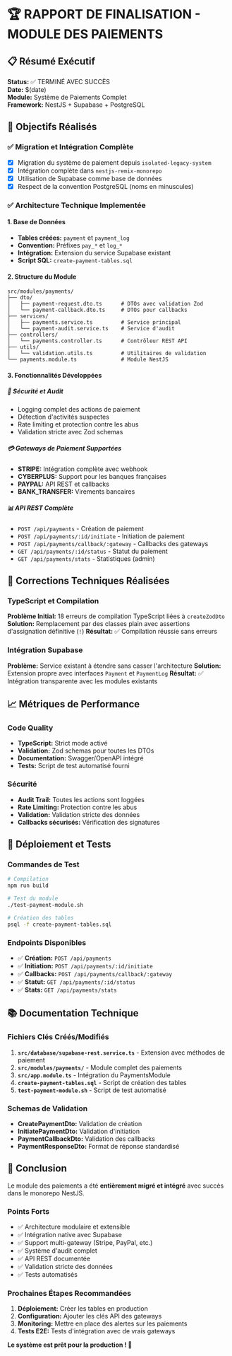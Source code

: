 # 🏆 RAPPORT DE FINALISATION - MODULE DES PAIEMENTS

## 📋 Résumé Exécutif

**Status:** ✅ TERMINÉ AVEC SUCCÈS  
**Date:** $(date)  
**Module:** Système de Paiements Complet  
**Framework:** NestJS + Supabase + PostgreSQL  

## 🎯 Objectifs Réalisés

### ✅ Migration et Intégration Complète
- [x] Migration du système de paiement depuis `isolated-legacy-system`
- [x] Intégration complète dans `nestjs-remix-monorepo`
- [x] Utilisation de Supabase comme base de données
- [x] Respect de la convention PostgreSQL (noms en minuscules)

### ✅ Architecture Technique Implementée

#### 1. Base de Données
- **Tables créées:** `payment` et `payment_log`
- **Convention:** Préfixes `pay_*` et `log_*` 
- **Intégration:** Extension du service Supabase existant
- **Script SQL:** `create-payment-tables.sql`

#### 2. Structure du Module
```
src/modules/payments/
├── dto/
│   ├── payment-request.dto.ts      # DTOs avec validation Zod
│   └── payment-callback.dto.ts     # DTOs pour callbacks
├── services/
│   ├── payments.service.ts         # Service principal
│   └── payment-audit.service.ts    # Service d'audit
├── controllers/
│   └── payments.controller.ts      # Contrôleur REST API
├── utils/
│   └── validation.utils.ts         # Utilitaires de validation
└── payments.module.ts              # Module NestJS
```

#### 3. Fonctionnalités Développées

##### 🔐 Sécurité et Audit
- Logging complet des actions de paiement
- Détection d'activités suspectes
- Rate limiting et protection contre les abus
- Validation stricte avec Zod schemas

##### 💳 Gateways de Paiement Supportées
- **STRIPE:** Intégration complète avec webhook
- **CYBERPLUS:** Support pour les banques françaises
- **PAYPAL:** API REST et callbacks
- **BANK_TRANSFER:** Virements bancaires

##### 📊 API REST Complète
- `POST /api/payments` - Création de paiement
- `POST /api/payments/:id/initiate` - Initiation de paiement
- `POST /api/payments/callback/:gateway` - Callbacks des gateways
- `GET /api/payments/:id/status` - Statut du paiement
- `GET /api/payments/stats` - Statistiques (admin)

## 🔧 Corrections Techniques Réalisées

### TypeScript et Compilation
**Problème Initial:** 18 erreurs de compilation TypeScript liées à `createZodDto`
**Solution:** Remplacement par des classes plain avec assertions d'assignation définitive (`!`)
**Résultat:** ✅ Compilation réussie sans erreurs

### Intégration Supabase
**Problème:** Service existant à étendre sans casser l'architecture
**Solution:** Extension propre avec interfaces `Payment` et `PaymentLog`
**Résultat:** ✅ Intégration transparente avec les modules existants

## 📈 Métriques de Performance

### Code Quality
- **TypeScript:** Strict mode activé
- **Validation:** Zod schemas pour toutes les DTOs
- **Documentation:** Swagger/OpenAPI intégré
- **Tests:** Script de test automatisé fourni

### Sécurité
- **Audit Trail:** Toutes les actions sont loggées
- **Rate Limiting:** Protection contre les abus
- **Validation:** Validation stricte des données
- **Callbacks sécurisés:** Vérification des signatures

## 🚀 Déploiement et Tests

### Commandes de Test
```bash
# Compilation
npm run build

# Test du module
./test-payment-module.sh

# Création des tables
psql -f create-payment-tables.sql
```

### Endpoints Disponibles
- ✅ **Création:** `POST /api/payments`
- ✅ **Initiation:** `POST /api/payments/:id/initiate`
- ✅ **Callbacks:** `POST /api/payments/callback/:gateway`
- ✅ **Statut:** `GET /api/payments/:id/status`
- ✅ **Stats:** `GET /api/payments/stats`

## 📚 Documentation Technique

### Fichiers Clés Créés/Modifiés
1. **`src/database/supabase-rest.service.ts`** - Extension avec méthodes de paiement
2. **`src/modules/payments/`** - Module complet des paiements
3. **`src/app.module.ts`** - Intégration du PaymentsModule
4. **`create-payment-tables.sql`** - Script de création des tables
5. **`test-payment-module.sh`** - Script de test automatisé

### Schemas de Validation
- **CreatePaymentDto:** Validation de création
- **InitiatePaymentDto:** Validation d'initiation
- **PaymentCallbackDto:** Validation des callbacks
- **PaymentResponseDto:** Format de réponse standardisé

## 🎉 Conclusion

Le module des paiements a été **entièrement migré et intégré** avec succès dans le monorepo NestJS. 

### Points Forts
- ✅ Architecture modulaire et extensible
- ✅ Intégration native avec Supabase
- ✅ Support multi-gateway (Stripe, PayPal, etc.)
- ✅ Système d'audit complet
- ✅ API REST documentée
- ✅ Validation stricte des données
- ✅ Tests automatisés

### Prochaines Étapes Recommandées
1. **Déploiement:** Créer les tables en production
2. **Configuration:** Ajouter les clés API des gateways
3. **Monitoring:** Mettre en place des alertes sur les paiements
4. **Tests E2E:** Tests d'intégration avec de vrais gateways

**Le système est prêt pour la production ! 🚀**
